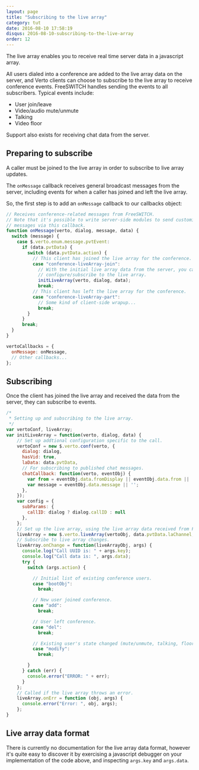 ```yaml
---
layout: page
title: "Subscribing to the live array"
category: tut
date: 2016-08-10 17:58:19
disqus: 2016-08-10-subscribing-to-the-live-array
order: 12
---
```


The live array enables you to receive real time server data in a javascript array.

All users dialed into a conference are added to the live array data on the server,
and Verto clients can choose to subscribe to the live array to receive conference
events. FreeSWITCH handles sending the events to all subscribers. Typical events
include:

 * User join/leave
 * Video/audio mute/unmute
 * Talking
 * Video floor

Support also exists for receiving chat data from the server.

## Preparing to subscribe

A caller must be joined to the live array in order to subscribe to live array
updates.

The ```onMessage``` callback receives general broadcast messages from the
server, including events for when a caller has joined and left the live array.

So, the first step is to add an ```onMessage``` callback to our callbacks object:


```javascript
// Receives conference-related messages from FreeSWITCH.
// Note that it's possible to write server-side modules to send customized
// messages via this callback.
function onMessage(verto, dialog, message, data) {
  switch (message) {
    case $.verto.enum.message.pvtEvent:
      if (data.pvtData) {
        switch (data.pvtData.action) {
          // This client has joined the live array for the conference.
          case "conference-liveArray-join":
            // With the initial live array data from the server, you can
            // configure/subscribe to the live array.
            initLiveArray(verto, dialog, data);
            break;
          // This client has left the live array for the conference.
          case "conference-liveArray-part":
            // Some kind of client-side wrapup...
            break;
        }
      }
      break;
  }
}

vertoCallbacks = {
  onMessage: onMessage,
  // Other callbacks...
};
```

## Subscribing

Once the client has joined the live array and received the data from the server,
they can subscribe to events.

```javascript
/*
 * Setting up and subscribing to the live array.
 */
var vertoConf, liveArray;
var initLiveArray = function(verto, dialog, data) {
    // Set up addtional configuration specific to the call.
    vertoConf = new $.verto.conf(verto, {
      dialog: dialog,
      hasVid: true,
      laData: data.pvtData,
      // For subscribing to published chat messages.
      chatCallback: function(verto, eventObj) {
        var from = eventObj.data.fromDisplay || eventObj.data.from || 'Unknown';
        var message = eventObj.data.message || '';
      },
    });
    var config = {
      subParams: {
        callID: dialog ? dialog.callID : null
      },
    };
    // Set up the live array, using the live array data received from FreeSWITCH.
    liveArray = new $.verto.liveArray(vertoObj, data.pvtData.laChannel, data.pvtData.laName, config);
    // Subscribe to live array changes.
    liveArray.onChange = function(liveArrayObj, args) {
      console.log("Call UUID is: " + args.key);
      console.log("Call data is: ", args.data);
      try {
        switch (args.action) {

          // Initial list of existing conference users.
          case "bootObj":
            break;

          // New user joined conference.
          case "add":
            break;

          // User left conference.
          case "del":
            break;

          // Existing user's state changed (mute/unmute, talking, floor, etc)
          case "modify":
            break;

        }
      } catch (err) {
        console.error("ERROR: " + err);
      }
    };
    // Called if the live array throws an error.
    liveArray.onErr = function (obj, args) {
      console.error("Error: ", obj, args);
    };
}
```

## Live array data format

There is currently no documentation for the live array data format, however
it's quite easy to discover it by exercising a javascript debugger on your
implementation of the code above, and inspecting ```args.key``` and ```args.data```.

